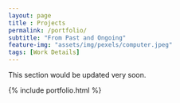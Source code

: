 ```yaml
--- 
layout: page
title : Projects 
permalink: /portfolio/
subtitle: "From Past and Ongoing" 
feature-img: "assets/img/pexels/computer.jpeg"
tags: [Work Details]
---
```

This section would be updated very soon.

{% include portfolio.html %}